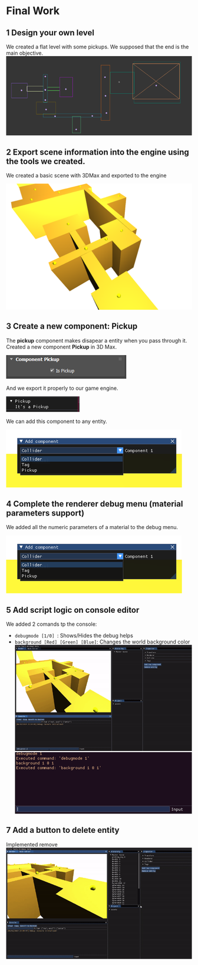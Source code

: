 
# Final Work

## 1 Design your own level
We created a flat level with some pickups. We supposed that the end  is the main objective.
![Map](readme_content/map.PNG)

## 2 Export scene information into the engine using the tools we created.
We created a basic scene with 3DMax and exported to the engine

![scene](readme_content/shot.png)

## 3 Create a new component: **Pickup**
The **pickup** component makes disapear a entity when you pass through it.
Created a new component **Pickup** in 3D Max. 

![3D Max pickup](readme_content/pickup.png)

And we export it properly to our game engine.

![shot scene](readme_content/pickupComp.png)

We can add this component to any entity.

![shot scene](readme_content/addComponent.png)

## 4 Complete the renderer debug menu (material parameters support)
We added all the numeric parameters of a material to the debug menu.

![shot scene](readme_content/addComponent.png)

## 5 Add script logic on console editor
We added 2 comands tp the console:
- ```debugmode [1/0] ```: Shows/Hides the debug helps
- ```background [Red] [Green] [Blue]```: Changes the world background color
![shot scene](readme_content/console.gif)
![shot scene](readme_content/console.png)

## 7 Add a button to delete entity
Implemented remove
![shot scene](readme_content/remove.gif)
